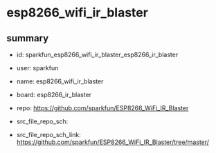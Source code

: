# esp8266_wifi_ir_blaster
 
## summary 
* id: sparkfun_esp8266_wifi_ir_blaster_esp8266_ir_blaster
* user: sparkfun
* name: esp8266_wifi_ir_blaster
* board: esp8266_ir_blaster
* repo: https://github.com/sparkfun/ESP8266_WiFi_IR_Blaster



* src_file_repo_sch: 
* src_file_repo_sch_link: https://github.com/sparkfun/ESP8266_WiFi_IR_Blaster/tree/master/







